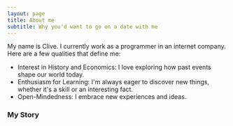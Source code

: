```yaml
---
layout: page
title: About me
subtitle: Why you'd want to go on a date with me
---
```


My name is Clive. I currently work as a programmer in an internet company. Here are a few qualities that define me:

* Interest in History and Economics: I love exploring how past events shape our world today.
* Enthusiasm for Learning: I'm always eager to discover new things, whether it's a skill or an interesting fact.
* Open-Mindedness: I embrace new experiences and ideas.

### My Story


